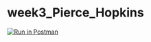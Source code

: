 # week3_Pierce_Hopkins

[![Run in Postman](https://run.pstmn.io/button.svg)](https://app.getpostman.com/run-collection/c84efb2b32c5edd2bed7#?env%5Bid%5D=W3sidHlwZSI6InRleHQiLCJlbmFibGVkIjp0cnVlLCJkZXNjcmlwdGlvbiI6eyJjb250ZW50IjoiIiwidHlwZSI6InRleHQvcGxhaW4ifSwidmFsdWUiOm51bGwsImtleSI6ImlkIn1d)
